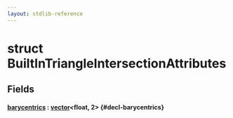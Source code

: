 ```yaml
---
layout: stdlib-reference
---
```


# struct BuiltInTriangleIntersectionAttributes

## Fields

#### [barycentrics](/stdlib-reference/types/BuiltInTriangleIntersectionAttributes/barycentrics) : [vector](/stdlib-reference/types/vector/index)\<float, 2\> {#decl-barycentrics}

